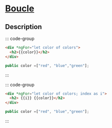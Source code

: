 # [Boucle](readme.md)

## Description

::: code-group

```html [html]
<div *ngFor="let color of colors">
  <h2>{{color}}</h2>
</div>
```

```typescript [css]
public color =["red", "blue","green"];
```

:::

::: code-group

```html [html]
<div *ngFor="let color of colors; index as i">
  <h2> {{i}} {{color}}</h2>
</div>
```

```typescript [css]
public color =["red", "blue","green"];
```

:::